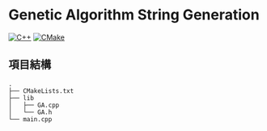 # Genetic Algorithm String Generation
[![C++](https://img.shields.io/badge/support-C%2B%2B11%20or%20later-blue?style=flat&logo=cplusplus)](https://github.com/topics/cpp) 
[![CMake](https://img.shields.io/badge/support-v2.8.12%20or%20later-blue?style=flat&logo=cmake)](https://cmake.org/) 


## 項目結構
```
.
├── CMakeLists.txt
├── lib
│   ├── GA.cpp
│   └── GA.h
└── main.cpp
```
